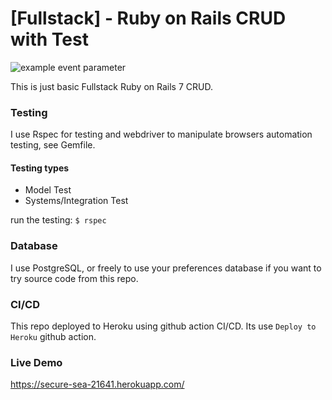 # [Fullstack] - Ruby on Rails CRUD with Test

![example event parameter](https://github.com/netng/Fullstack-Ruby-on-Rails-CRUD-Basic-with-Test/actions/workflows/ci.yml/badge.svg?event=push)

This is just basic Fullstack Ruby on Rails 7 CRUD.

### Testing
I use Rspec for testing and webdriver to manipulate browsers automation testing, see Gemfile.

#### Testing types
- Model Test
- Systems/Integration Test

run the testing:
`$ rspec`

### Database
I use PostgreSQL, or freely to use your preferences database if you want to try source code from this repo.

### CI/CD
This repo deployed to Heroku using github action CI/CD. Its use `Deploy to Heroku` github action.

### Live Demo
https://secure-sea-21641.herokuapp.com/
